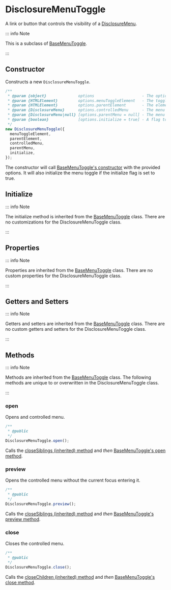 # DisclosureMenuToggle

A link or button that controls the visibility of a [DisclosureMenu](./disclosure-menu).

::: info Note

This is a subclass of [BaseMenuToggle](./base-menu-toggle).

:::

## Constructor

Constructs a new `DisclosureMenuToggle`.

```js
/**
 * @param {object}              options                     - The options for generating the menu toggle.
 * @param {HTMLElement}         options.menuToggleElement   - The toggle element in the DOM.
 * @param {HTMLElement}         options.parentElement       - The element containing the controlled menu.
 * @param {DisclosureMenu}      options.controlledMenu      - The menu controlled by this toggle.
 * @param {DisclosureMenu|null} [options.parentMenu = null] - The menu containing this toggle.
 * @param {boolean}             [options.initialize = true] - A flag to initialize the menu toggle immediately upon creation.
 */
new DisclosureMenuToggle({
  menuToggleElement,
  parentElement,
  controlledMenu,
  parentMenu,
  initialize,
});
```

The constructor will call [BaseMenuToggle's constructor](./base-menu-toggle#constructor) with the provided options. It will also initialize the menu toggle if the initialize flag is set to true.

## Initialize

::: info Note

The initialize method is inherited from the [BaseMenuToggle](./base-menu-toggle#initialize) class. There are no customizations for the DisclosureMenuToggle class.

:::

## Properties

::: info Note

Properties are inherited from the [BaseMenuToggle](./base-menu-toggle#properties) class. There are no custom properties for the DisclosureMenuToggle class.

:::

## Getters and Setters

::: info Note

Getters and setters are inherited from the [BaseMenuToggle](./base-menu-toggle#getters-and-setters) class. There are no custom getters and setters for the DisclosureMenuToggle class.

:::

## Methods

::: info Note

Methods are inherited from the [BaseMenuToggle](./base-menu-toggle#methods) class. The following methods are unique to or overwritten in the DisclosureMenuToggle class.

:::

### open

Opens and controlled menu.

```js
/**
 * @public
 */
DisclosureMenuToggle.open();
```

Calls the [closeSiblings (inherited) method](./base-menu-toggle#closesiblings) and _then_ [BaseMenuToggle's open method](./base-menu-toggle#open).

### preview

Opens the controlled menu without the current focus entering it.

```js
/**
 * @public
 */
DisclosureMenuToggle.preview();
```

Calls the [closeSiblings (inherited) method](./base-menu-toggle#closesiblings) and _then_ [BaseMenuToggle's preview method](./base-menu-toggle#preview).


### close

Closes the controlled menu.

```js
/**
 * @public
 */
DisclosureMenuToggle.close();
```

Calls the [closeChildren (inherited) method](./base-menu-toggle#closechildren) and _then_ [BaseMenuToggle's close method](./base-menu-toggle#close).
